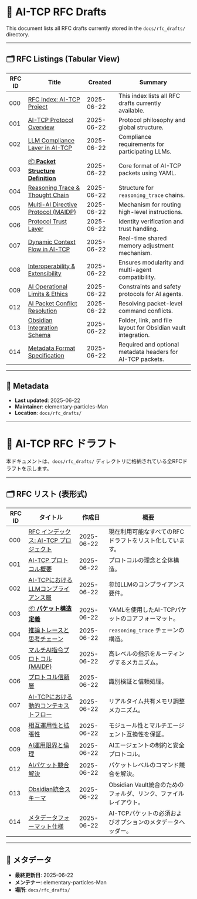 # 📑 AI-TCP RFC Drafts

This document lists all RFC drafts currently stored in the `docs/rfc_drafts/` directory.

---

## 🗂️ RFC Listings (Tabular View)

| RFC ID | Title                                                       | Created       | Summary                                                                 |
|--------|-------------------------------------------------------------|---------------|-------------------------------------------------------------------------|
| 000    | [RFC Index: AI-TCP Project](000_rfc_index.md)              | 2025-06-22    | This index lists all RFC drafts currently available.                    |
| 001    | [AI-TCP Protocol Overview](001_ai_tcp_overview.md)         | 2025-06-22    | Protocol philosophy and global structure.                               |
| 002    | [LLM Compliance Layer in AI-TCP](002_llm_compliance.md)    | 2025-06-22    | Compliance requirements for participating LLMs.                         |
| 003    | [📦 **Packet Structure Definition**](003_packet_definition.md) | 2025-06-22 | Core format of AI-TCP packets using YAML.                              |
| 004    | [Reasoning Trace & Thought Chain](004_reasoning_trace_structure.md) | 2025-06-22 | Structure for `reasoning_trace` chains.                                |
| 005    | [Multi-AI Directive Protocol (MAIDP)](005_multi_ai_directive.md) | 2025-06-22 | Mechanism for routing high-level instructions.                         |
| 006    | [Protocol Trust Layer](006_trust_layer_protocol.md)        | 2025-06-22    | Identity verification and trust handling.                              |
| 007    | [Dynamic Context Flow in AI-TCP](007_dynamic_context_flow.md) | 2025-06-22 | Real-time shared memory adjustment mechanism.                          |
| 008    | [Interoperability & Extensibility](008_interop_extensibility.md) | 2025-06-22 | Ensures modularity and multi-agent compatibility.                      |
| 009    | [AI Operational Limits & Ethics](009_ai_operational_limits.md) | 2025-06-22 | Constraints and safety protocols for AI agents.                        |
| 012    | [AI Packet Conflict Resolution](012_conflict_resolution.md) | 2025-06-22    | Resolving packet-level command conflicts.                              |
| 013    | [Obsidian Integration Schema](013_obsidian_schema.md)      | 2025-06-22    | Folder, link, and file layout for Obsidian vault integration.          |
| 014    | [Metadata Format Specification](014_metadata_format.md) | 2025-06-22 | Required and optional metadata headers for AI-TCP packets. |

---

## 📘 Metadata

-   **Last updated**: 2025-06-22
-   **Maintainer**: elementary-particles-Man
-   **Location**: `docs/rfc_drafts/`

---

# 📑 AI-TCP RFC ドラフト

本ドキュメントは、`docs/rfc_drafts/` ディレクトリに格納されている全RFCドラフトを示します。

---

## 🗂️ RFC リスト (表形式)

| RFC ID | タイトル                                                    | 作成日        | 概要                                                                    |
|--------|-------------------------------------------------------------|---------------|-------------------------------------------------------------------------|
| 000    | [RFC インデックス: AI-TCP プロジェクト](000_rfc_index.md)  | 2025-06-22    | 現在利用可能なすべてのRFCドラフトをリスト化しています。                 |
| 001    | [AI-TCP プロトコル概要](001_ai_tcp_overview.md)             | 2025-06-22    | プロトコルの理念と全体構造。                                            |
| 002    | [AI-TCPにおけるLLMコンプライアンス層](002_llm_compliance.md) | 2025-06-22    | 参加LLMのコンプライアンス要件。                                         |
| 003    | [📦 **パケット構造定義**](003_packet_definition.md)         | 2025-06-22    | YAMLを使用したAI-TCPパケットのコアフォーマット。                      |
| 004    | [推論トレースと思考チェーン](004_reasoning_trace_structure.md) | 2025-06-22    | `reasoning_trace` チェーンの構造。                                      |
| 005    | [マルチAI指令プロトコル (MAIDP)](005_multi_ai_directive.md) | 2025-06-22    | 高レベルの指示をルーティングするメカニズム。                            |
| 006    | [プロトコル信頼層](006_trust_layer_protocol.md)             | 2025-06-22    | 識別検証と信頼処理。                                                    |
| 007    | [AI-TCPにおける動的コンテキストフロー](007_dynamic_context_flow.md) | 2025-06-22    | リアルタイム共有メモリ調整メカニズム。                                  |
| 008    | [相互運用性と拡張性](008_interop_extensibility.md)         | 2025-06-22    | モジュール性とマルチエージェント互換性を保証。                          |
| 009    | [AI運用限界と倫理](009_ai_operational_limits.md)             | 2025-06-22    | AIエージェントの制約と安全プロトコル。                                  |
| 012    | [AIパケット競合解決](012_conflict_resolution.md)             | 2025-06-22    | パケットレベルのコマンド競合を解決。                                    |
| 013    | [Obsidian統合スキーマ](013_obsidian_schema.md)             | 2025-06-22    | Obsidian Vault統合のためのフォルダ、リンク、ファイルレイアウト。        |
| 014    | [メタデータフォーマット仕様](014_metadata_format.md)         | 2025-06-22    | AI-TCPパケットの必須およびオプションのメタデータヘッダー。            |

---

## 📘 メタデータ

-   **最終更新日**: 2025-06-22
-   **メンテナー**: elementary-particles-Man
-   **場所**: `docs/rfc_drafts/`